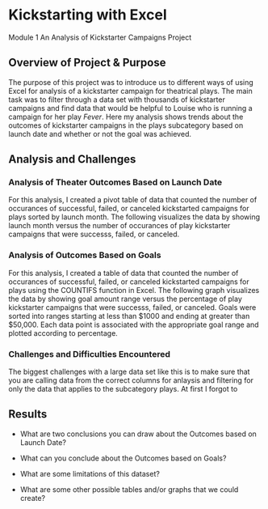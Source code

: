 # Kickstarting with Excel
Module 1 An Analysis of Kickstarter Campaigns Project

## Overview of Project & Purpose
The purpose of this project was to introduce us to different ways of using Excel for analysis of a kickstarter campaign for theatrical plays. The main task was to filter through a data set with thousands of kickstarter campaigns and find data that would be helpful to Louise who is running a campaign for her play *Fever*. Here my analysis shows trends about the outcomes of kickstarter campaigns in the plays subcategory based on launch date and whether or not the goal was achieved.   
## Analysis and Challenges

### Analysis of Theater Outcomes Based on Launch Date
For this analysis, I created a pivot table of data that counted the number of occurances of successful, failed, or canceled kickstarted campaigns for plays sorted by launch month. The following visualizes the data by showing launch month versus the number of occurances of play kickstarter campaigns that were successs, failed, or canceled.


### Analysis of Outcomes Based on Goals
For this analysis, I created a table of data that counted the number of occurances of successful, failed, or canceled kickstarted campaigns for plays using the COUNTIFS function in Excel. The following graph visualizes the data by showing goal amount range versus the percentage of play kickstarter campaigns that were successs, failed, or canceled. Goals were sorted into ranges starting at less than $1000 and ending at greater than $50,000. Each data point is associated with the appropriate goal range and plotted according to percentage. 


### Challenges and Difficulties Encountered
The biggest challenges with a large data set like this is to make sure that you are calling data from the correct columns for anlaysis and filtering for only the data that applies to the subcategory plays. At first I forgot to 
## Results

- What are two conclusions you can draw about the Outcomes based on Launch Date?

- What can you conclude about the Outcomes based on Goals?

- What are some limitations of this dataset?

- What are some other possible tables and/or graphs that we could create?
